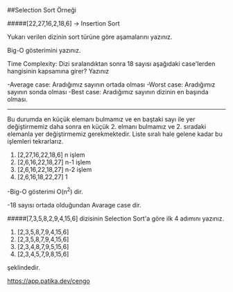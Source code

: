 ##Selection Sort Örneği

#####[22,27,16,2,18,6] -> Insertion Sort

Yukarı verilen dizinin sort türüne göre aşamalarını yazınız.

Big-O gösterimini yazınız.

Time Complexity: Dizi sıralandıktan sonra 18 sayısı aşağıdaki case'lerden hangisinin kapsamına girer? Yazınız

-Average case: Aradığımız sayının ortada olması
-Worst case: Aradığımız sayının sonda olması
-Best case: Aradığımız sayının dizinin en başında olması.

------------------------------------------------------------
Bu durumda en küçük elemanı bulmamız ve en baştaki sayı ile yer değiştirmemiz daha sonra en küçük 2. elmanı bulmamız ve 2. sıradaki elemanla  yer değiştirmemiz gerekmektedir. Liste sıralı hale gelene kadar bu işlemleri tekrarlarız. 

1. [2,27,16,22,18,6] n işlem
2. [2,6,16,22,18,27] n-1 işlem
3. [2,6,16,22,18,27] n-2 işlem
4. [2,6,16,18,22,27] 1

-Big-O gösterimi O(n<sup>2</sup>) dir.

-18 sayısı ortada olduğundan Avarage case dir.

#####[7,3,5,8,2,9,4,15,6] dizisinin Selection Sort'a göre ilk 4 adımını yazınız.

1. [2,3,5,8,7,9,4,15,6]
2. [2,3,5,8,7,9,4,15,6]
3. [2,3,4,8,7,9,5,15,6]
4. [2,3,4,5,7,9,8,15,6]

şeklindedir.

https://app.patika.dev/cengo




